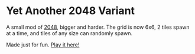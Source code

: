 # Yet Another 2048 Variant
A small mod of [2048](http://gabrielecirulli.github.io/2048/), bigger and harder. The grid is now 6x6, 2 tiles spawn at a time, and tiles of any size can randomly spawn.

Made just for fun. [Play it here!](http://1338h4x.github.io/2-2-4/)
